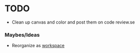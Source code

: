 # TODO

* Clean up canvas and color and post them on code review.se

### Maybes/Ideas

* Reorganize as [workspace](https://doc.rust-lang.org/cargo/reference/manifest.html#the-workspace-section)